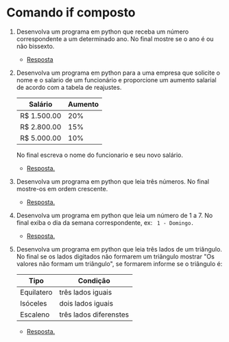 # Comando if composto

1. Desenvolva um programa em python que receba um número correspondente a um determinado ano. No final mostre se o ano é ou não bissexto.

    * [Resposta](exercicio_1.py)


2. Desenvolva um programa em python para a uma empresa que solicite o nome e o salario de um funcionário e proporcione um aumento salarial de acordo com a tabela de reajustes.

    |   Salário   | Aumento |
    |-------------|---------|
    |R$ 1.500.00  |   20%   | 
    |R$ 2.800.00  |   15%   |
    |R$ 5.000.00  |   10%   |

    No final escreva o nome do funcionario e seu novo salário.

    * [Resposta.](exercicio_2.py)


3. Desenvolva um programa em python que leia três números. No final mostre-os em ordem crescente.

    * [Resposta.](exercicio_3.py)


4. Desenvolva um programa em python que leia um número de 1 a 7. No final exiba o dia da semana correspondente, ex: ` 1 - Domingo.` 

    * [Resposta.](exercicio_4.py)


5. Desenvolva um programa em python que leia três lados de um triângulo. No final se os lados digitados não formarem um triângulo mostrar "Os valores não formam um triângulo", se formarem informe se o triângulo é:
    
    |     Tipo    |        Condição        |
    |-------------|------------------------|
    | Equilatero  | três lados iguais      |  
    | Isóceles    | dois lados iguais      |
    | Escaleno    | três lados diferenstes |

    * [Resposta.](exercicio_5.py)


